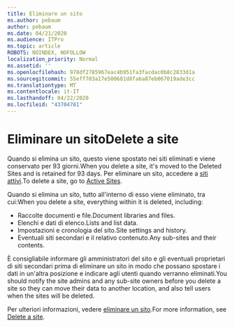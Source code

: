```yaml
---
title: Eliminare un sito
ms.author: pebaum
author: pebaum
ms.date: 04/21/2020
ms.audience: ITPro
ms.topic: article
ROBOTS: NOINDEX, NOFOLLOW
localization_priority: Normal
ms.assetid: ''
ms.openlocfilehash: 978df2785967eac4b951fa3facdac0b8c2833d1a
ms.sourcegitcommit: 55eff703a17e500681d8fa6a87eb067019ade3cc
ms.translationtype: MT
ms.contentlocale: it-IT
ms.lasthandoff: 04/22/2020
ms.locfileid: "43704781"
---
```

# <a name="delete-a-site"></a><span data-ttu-id="af7af-102">Eliminare un sito</span><span class="sxs-lookup"><span data-stu-id="af7af-102">Delete a site</span></span>

<span data-ttu-id="af7af-103">Quando si elimina un sito, questo viene spostato nei siti eliminati e viene conservato per 93 giorni.</span><span class="sxs-lookup"><span data-stu-id="af7af-103">When you delete a site, it's moved to the Deleted Sites and is retained for 93 days.</span></span> <span data-ttu-id="af7af-104">Per eliminare un sito, accedere a [siti attivi](https://admin.microsoft.com/sharepoint?page=sitemanagement&modern=true).</span><span class="sxs-lookup"><span data-stu-id="af7af-104">To delete a site, go to [Active Sites](https://admin.microsoft.com/sharepoint?page=sitemanagement&modern=true).</span></span> 

<span data-ttu-id="af7af-105">Quando si elimina un sito, tutto all'interno di esso viene eliminato, tra cui:</span><span class="sxs-lookup"><span data-stu-id="af7af-105">When you delete a site, everything within it is deleted, including:</span></span>

- <span data-ttu-id="af7af-106">Raccolte documenti e file.</span><span class="sxs-lookup"><span data-stu-id="af7af-106">Document libraries and files.</span></span>
- <span data-ttu-id="af7af-107">Elenchi e dati di elenco.</span><span class="sxs-lookup"><span data-stu-id="af7af-107">Lists and list data.</span></span>
- <span data-ttu-id="af7af-108">Impostazioni e cronologia del sito.</span><span class="sxs-lookup"><span data-stu-id="af7af-108">Site settings and history.</span></span>
- <span data-ttu-id="af7af-109">Eventuali siti secondari e il relativo contenuto.</span><span class="sxs-lookup"><span data-stu-id="af7af-109">Any sub-sites and their contents.</span></span>

<span data-ttu-id="af7af-110">È consigliabile informare gli amministratori del sito e gli eventuali proprietari di siti secondari prima di eliminare un sito in modo che possano spostare i dati in un'altra posizione e indicare agli utenti quando verranno eliminati.</span><span class="sxs-lookup"><span data-stu-id="af7af-110">You should notify the site admins and any sub-site owners before you delete a site so they can move their data to another location, and also tell users when the sites will be deleted.</span></span>

<span data-ttu-id="af7af-111">Per ulteriori informazioni, vedere [eliminare un sito](https://docs.microsoft.com/sharepoint/delete-site-collection).</span><span class="sxs-lookup"><span data-stu-id="af7af-111">For more information, see [Delete a site](https://docs.microsoft.com/sharepoint/delete-site-collection).</span></span>
